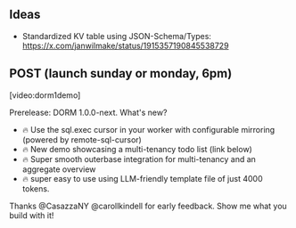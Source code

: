 ## Ideas

- Standardized KV table using JSON-Schema/Types: https://x.com/janwilmake/status/1915357190845538729

## POST (launch sunday or monday, 6pm)

[video:dorm1demo]

Prerelease: DORM 1.0.0-next. What's new?

- 🔥 Use the sql.exec cursor in your worker with configurable mirroring (powered by remote-sql-cursor)
- 🔥 New demo showcasing a multi-tenancy todo list (link below)
- 🔥 Super smooth outerbase integration for multi-tenancy and an aggregate overview
- 🔥 super easy to use using LLM-friendly template file of just 4000 tokens.

Thanks @CasazzaNY @carollkindell for early feedback. Show me what you build with it!
